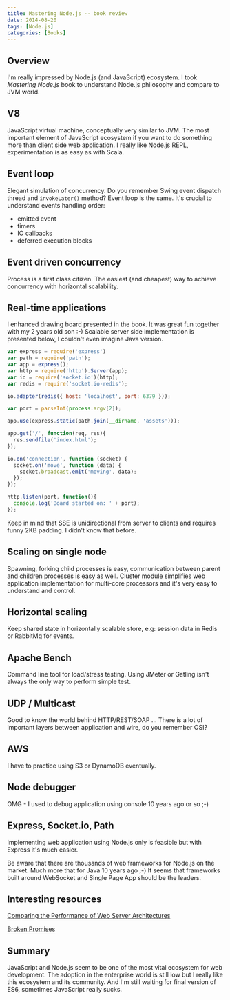 ```yaml
---
title: Mastering Node.js -- book review
date: 2014-08-20
tags: [Node.js]
categories: [Books]
---
```


## Overview

I'm really impressed by Node.js (and JavaScript) ecosystem. I took _Mastering Node.js_ book to understand Node.js philosophy and compare to JVM world.

## V8

JavaScript virtual machine, conceptually very similar to JVM. 
The most important element of JavaScript ecosystem if you want to do something more than client side web application.
I really like Node.js REPL, experimentation is as easy as with Scala.

## Event loop

Elegant simulation of concurrency. Do you remember Swing event dispatch thread and `invokeLater()` method? Event loop is the same.
It's crucial to understand events handling order:

* emitted event
* timers
* IO callbacks
* deferred execution blocks

## Event driven concurrency

Process is a first class citizen. The easiest (and cheapest) way to achieve concurrency with horizontal scalability. 

## Real-time applications

I enhanced drawing board presented in the book. It was great fun together with my 2 years old son :-)
Scalable server side implementation is presented below, I couldn't even imagine Java version. 

``` javascript
var express = require('express')
var path = require('path');
var app = express();
var http = require('http').Server(app);
var io = require('socket.io')(http);
var redis = require('socket.io-redis');

io.adapter(redis({ host: 'localhost', port: 6379 }));

var port = parseInt(process.argv[2]);

app.use(express.static(path.join(__dirname, 'assets')));

app.get('/', function(req, res){
  res.sendfile('index.html');
});

io.on('connection', function (socket) {
  socket.on('move', function (data) {
    socket.broadcast.emit('moving', data);
  });
});

http.listen(port, function(){
  console.log('Board started on: ' + port);
});
```

Keep in mind that SSE is unidirectional from server to clients and requires funny 2KB padding. I didn't know that before.

## Scaling on single node

Spawning, forking child processes is easy, communication between parent and children processes is easy as well.
Cluster module simplifies web application implementation for multi-core processors and it's very easy to understand and control.

## Horizontal scaling

Keep shared state in horizontally scalable store, e.g: session data in Redis or RabbitMq for events.

## Apache Bench

Command line tool for load/stress testing. Using JMeter or Gatling isn't always the only way to perform simple test.

## UDP / Multicast

Good to know the world behind HTTP/REST/SOAP ... There is a lot of important layers between application and wire, do you remember OSI? 

## AWS

I have to practice using S3 or DynamoDB eventually.

## Node debugger

OMG - I used to debug application using console 10 years ago or so ;-)

## Express, Socket.io, Path 

Implementing web application using Node.js only is feasible but with Express it's much easier.

Be aware that there are thousands of web frameworks for Node.js on the market. Much more that for Java 10 years ago ;-)
It seems that frameworks built around WebSocket and Single Page App should be the leaders.

## Interesting resources

[Comparing the Performance of Web Server Architectures](https://cs.uwaterloo.ca/~brecht/papers/getpaper.php?file=eurosys-2007.pdf)

[Broken Promises](http://www.futurealoof.com/posts/broken-promises.html)

## Summary

JavaScript and Node.js seem to be one of the most vital ecosystem for web development. 
The adoption in the enterprise world is still low but I really like this ecosystem and its community.
And I'm still waiting for final version of ES6, sometimes JavaScript really sucks.
